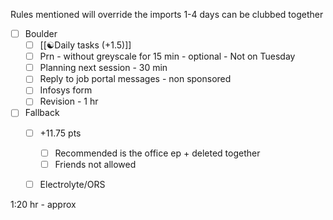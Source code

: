 
Rules mentioned will override the imports
1-4 days can be clubbed together

- [ ] Boulder
    - [ ] [[☯️Daily tasks (+1.5)]]
    - [ ] Prn - without greyscale for 15 min - optional - Not on Tuesday
    - [ ] Planning next session - 30 min
    - [ ] Reply to job portal messages - non sponsored
    - [ ] Infosys form
    - [ ] Revision - 1 hr
- [ ] Fallback
    - [ ] +11.75 pts
        - [ ] Recommended is the office ep + deleted together
        - [ ] Friends not allowed
    - [ ] Electrolyte/ORS


1:20 hr - approx